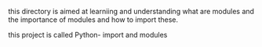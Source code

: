 this directory is aimed at learniing and understanding what are modules and the importance of modules and how to import these.

this project is called Python- import and modules
